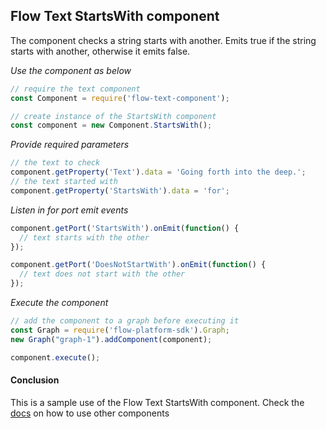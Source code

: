 ## Flow Text StartsWith component
The component checks a string starts with another. Emits true if the string starts with another, otherwise it emits false.

*Use the component as below*

```javascript
// require the text component
const Component = require('flow-text-component');

// create instance of the StartsWith component
const component = new Component.StartsWith();
```

*Provide required parameters*

```javascript
// the text to check
component.getProperty('Text').data = 'Going forth into the deep.';
// the text started with
component.getProperty('StartsWith').data = 'for';
```

*Listen in for port emit events*
```javascript
component.getPort('StartsWith').onEmit(function() {
  // text starts with the other
});

component.getPort('DoesNotStartWith').onEmit(function() {
  // text does not start with the other
});
```

*Execute the component*
```javascript
// add the component to a graph before executing it
const Graph = require('flow-platform-sdk').Graph;
new Graph("graph-1").addComponent(component);

component.execute();
```

#### Conclusion

This is a sample use of the Flow Text StartsWith component. Check the [docs](./../docs/) on how to use other components